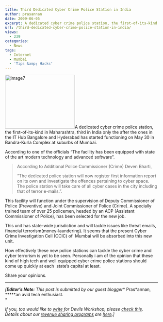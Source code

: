 ```yaml
---
title: Third Dedicated Cyber Crime Police Station in India
author: prasannan
date: 2009-06-05
excerpt: A dedicated cyber crime police station, the first-of-its-kind in Maharashtra, third in India only the after the ones in the IT Hub Bangalore and Hyderabad has started functioning on May 30 in Bandra-Kurla Complex at suburbs of Mumbai.
url: /third-dedicated-cyber-crime-police-station-in-india/
views:
  - 239
categories:
  - News
tags:
  - Internet
  - Mumbai
  - 'Tips &amp; Hacks'
---
```

<img class="alignright size-full wp-image-9970" src="http://cdn.devilsworkshop.org/files/2009/06/image7.jpg" alt="image7" width="230" height="177" />A dedicated cyber crime police station, the first-of-its-kind in Maharashtra, third in India only the after the ones in the IT Hub Bangalore and Hyderabad has started functioning on May 30 in Bandra-Kurla Complex at suburbs of Mumbai.

According to one of the officials &#8220;The facility has been equipped with state of the art modern technology and advanced software&#8221;.

> According to Additional Police Commissioner (Crime) Deven Bharti,
> 
> &#8220;The dedicated police station will now register first information report on its own and investigate the offences pertaining to cyber space. The police station will take care of all cyber cases in the city including that of terror e-mails.&#8221;.

This facility will function under the supervision of Deputy Commissioner of Police (Preventive) and Joint Commissioner of Police (Crime). A specially trained team of over 25 policemen, headed by an ACP (Assistant Commissioner of Police), has been selected for the new job.

This unit has state-wide jurisdiction and will tackle issues like threat emails, financial terrorism(money-laundering). It seems that the present Cyber Crime Investigation Cell (CCIC) of  Mumbai will be absorbed into this new unit.

How effectively these new police stations can tackle the cyber crime and cyber terrorism is yet to be seen. Personally i am of the opinion that these kind of high tech and well equipped cyber crime police stations should come up quickly at each  state&#8217;s capital at least.

Share your opinions.

* * *

*[**Editor&#8217;s Note**: This post is submitted by our guest blogger** Pras*annan, *****an avid tech enthusiast.  
*</p> 

*If you, too would like to [write][1] for Devils Workshop, please [check this][1]. Details about our [revenue sharing programs][1] are [here][1].]*

 [1]: http://devilsworkshop.org/join-dw/
